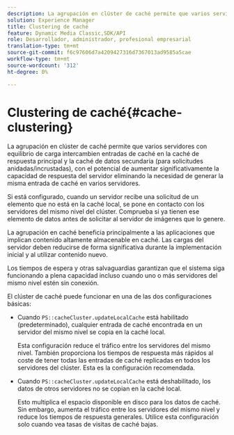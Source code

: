 ```yaml
---
description: La agrupación en clúster de caché permite que varios servidores con equilibrio de carga intercambien entradas de caché en la caché de respuesta principal y la caché de datos secundaria (para solicitudes anidadas/incrustadas), con el potencial de aumentar significativamente la capacidad de respuesta del servidor eliminando la necesidad de generar la misma entrada de caché en varios servidores.
solution: Experience Manager
title: Clustering de caché
feature: Dynamic Media Classic,SDK/API
role: Desarrollador, administrador, profesional empresarial
translation-type: tm+mt
source-git-commit: f6c97606d7a4209427316d7367013ad9585a5cae
workflow-type: tm+mt
source-wordcount: '312'
ht-degree: 0%

---
```



# Clustering de caché{#cache-clustering}

La agrupación en clúster de caché permite que varios servidores con equilibrio de carga intercambien entradas de caché en la caché de respuesta principal y la caché de datos secundaria (para solicitudes anidadas/incrustadas), con el potencial de aumentar significativamente la capacidad de respuesta del servidor eliminando la necesidad de generar la misma entrada de caché en varios servidores.

Si está configurado, cuando un servidor recibe una solicitud de un elemento que no está en la caché local, se pone en contacto con los servidores del mismo nivel del clúster. Comprueba si ya tienen ese elemento de datos antes de solicitar al servidor de imágenes que lo genere.

La agrupación en caché beneficia principalmente a las aplicaciones que implican contenido altamente almacenable en caché. Las cargas del servidor deben reducirse de forma significativa durante la implementación inicial y al utilizar contenido nuevo.

Los tiempos de espera y otras salvaguardias garantizan que el sistema siga funcionando a plena capacidad incluso cuando uno o más servidores del mismo nivel estén sin conexión.

El clúster de caché puede funcionar en una de las dos configuraciones básicas:

* Cuando `PS::cacheCluster.updateLocalCache` está habilitado (predeterminado), cualquier entrada de caché encontrada en un servidor del mismo nivel se copia en la caché local.

   Esta configuración reduce el tráfico entre los servidores del mismo nivel. También proporciona los tiempos de respuesta más rápidos al coste de tener todas las entradas de caché replicadas en todos los servidores del clúster. Esta es la configuración recomendada.

* Cuando `PS::cacheCluster.updateLocalCache` está deshabilitado, los datos de otros servidores no se copian en la caché local.

   Esto multiplica el espacio disponible en disco para los datos de caché. Sin embargo, aumenta el tráfico entre los servidores del mismo nivel y reduce los tiempos de respuesta generales. Utilice esta configuración solo cuando vea tasas de visitas de caché bajas.

